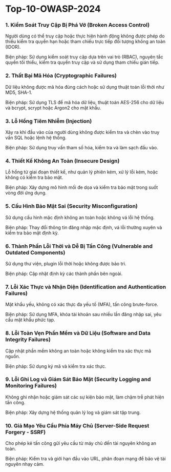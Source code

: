 # Top-10-OWASP-2024
<h3>1. Kiểm Soát Truy Cập Bị Phá Vỡ (Broken Access Control)</h3>
<p>Người dùng có thể truy cập hoặc thực hiện hành động không được phép do thiếu kiểm tra quyền hạn hoặc tham chiếu trực tiếp đối tượng không an toàn (IDOR).</p>
<p>Biện pháp: Sử dụng kiểm soát truy cập dựa trên vai trò (RBAC), nguyên tắc quyền tối thiểu, kiểm tra quyền truy cập và sử dụng tham chiếu gián tiếp.</p>
<h3>2. Thất Bại Mã Hóa (Cryptographic Failures)</h3>
<p>Dữ liệu không được mã hóa đúng cách hoặc sử dụng thuật toán lỗi thời như MD5, SHA-1.</p>
<p>Biện pháp: Sử dụng TLS để mã hóa dữ liệu, thuật toán AES-256 cho dữ liệu và bcrypt, scrypt hoặc Argon2 cho mật khẩu.</p>
<h3>3. Lỗ Hổng Tiêm Nhiễm (Injection)</h3>
<p>Xảy ra khi đầu vào của người dùng không được kiểm tra và chèn vào truy vấn SQL hoặc lệnh hệ thống.</p>
<p>Biện pháp: Sử dụng truy vấn tham số hóa, kiểm tra và làm sạch đầu vào.</p>
<h3>4. Thiết Kế Không An Toàn (Insecure Design)</h3>
<p>Lỗ hổng từ giai đoạn thiết kế, như quản lý phiên kém, xử lý lỗi kém, hoặc không có kiểm tra bảo mật.</p>
<p>Biện pháp: Xây dựng mô hình mối đe dọa và kiểm tra bảo mật trong suốt vòng đời ứng dụng.</p>
<h3>5. Cấu Hình Bảo Mật Sai (Security Misconfiguration)</h3>
<p>Sử dụng cấu hình mặc định không an toàn hoặc không vá lỗi hệ thống.</p>
<p>Biện pháp: Thay đổi thông tin đăng nhập mặc định, vá lỗi thường xuyên và kiểm tra bảo mật định kỳ.</p>
<h3>6. Thành Phần Lỗi Thời và Dễ Bị Tấn Công (Vulnerable and Outdated Components)</h3>
<p>Sử dụng thư viện, plugin lỗi thời hoặc không được bảo trì.</p>
<p>Biện pháp: Cập nhật định kỳ các thành phần bên ngoài.</p>
<h3>7. Lỗi Xác Thực và Nhận Diện (Identification and Authentication Failures)</h3>
<p>Mật khẩu yếu, không có xác thực đa yếu tố (MFA), tấn công brute-force.</p>
<p>Biện pháp: Sử dụng MFA, khóa tài khoản sau nhiều lần đăng nhập sai, yêu cầu mật khẩu phức tạp.</p>
<h3>8. Lỗi Toàn Vẹn Phần Mềm và Dữ Liệu (Software and Data Integrity Failures)</h3>
<p>Cập nhật phần mềm không an toàn hoặc không kiểm tra xác thực mã nguồn.</p>
<p>Biện pháp: Sử dụng ký mã và kiểm tra xác thực.</p>
<h3>9. Lỗi Ghi Log và Giám Sát Bảo Mật (Security Logging and Monitoring Failures)</h3>
<p>Không ghi nhận hoặc giám sát các sự kiện bảo mật, làm chậm trễ phát hiện tấn công.</p>
<p>Biện pháp: Xây dựng hệ thống quản lý log và giám sát tập trung.</p>
<h3>10. Giả Mạo Yêu Cầu Phía Máy Chủ (Server-Side Request Forgery - SSRF)</h3>
<p>Cho phép kẻ tấn công gửi yêu cầu từ máy chủ đến tài nguyên không an toàn.</p>
<p>Biện pháp: Kiểm tra và giới hạn đầu vào URL, phân đoạn mạng để bảo vệ tài nguyên nhạy cảm.</p>
